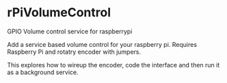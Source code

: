 # rPiVolumeControl
GPIO Volume control service for raspberrypi

Add a service based volume control for your raspberry pi. Requires Raspberry Pi and rotatry encoder with jumpers.

This explores how to wireup the encoder, code the interface and then run it as a background service.

